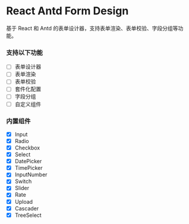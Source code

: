 # React Antd Form Design

基于 React 和 Antd 的表单设计器，支持表单渲染、表单校验、字段分组等功能。

### 支持以下功能

- [ ] 表单设计器
- [ ] 表单渲染
- [ ] 表单校验
- [ ] 套件化配置
- [ ] 字段分组
- [ ] 自定义组件

### 内置组件

- [x] Input
- [x] Radio
- [x] Checkbox
- [x] Select
- [x] DatePicker
- [x] TimePicker
- [x] InputNumber
- [x] Switch
- [x] Slider
- [x] Rate
- [x] Upload
- [x] Cascader
- [x] TreeSelect
